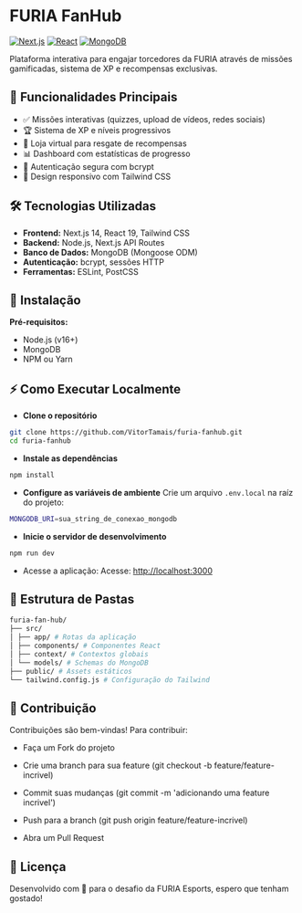 
# FURIA FanHub

[![Next.js](https://img.shields.io/badge/Next.js-14.0.0-black?logo=next.js)](https://nextjs.org/)
[![React](https://img.shields.io/badge/React-19.0.0-blue?logo=react)](https://react.dev/)
[![MongoDB](https://img.shields.io/badge/MongoDB-8.14.1-green?logo=mongodb)](https://www.mongodb.com/)

Plataforma interativa para engajar torcedores da FURIA através de missões gamificadas, sistema de XP e recompensas exclusivas.



## 🚀 Funcionalidades Principais

- ✅ Missões interativas (quizzes, upload de vídeos, redes sociais)
- 🏆 Sistema de XP e níveis progressivos
- 🎁 Loja virtual para resgate de recompensas
- 📊 Dashboard com estatísticas de progresso
- 🔐 Autenticação segura com bcrypt
- 📱 Design responsivo com Tailwind CSS


## 🛠️ Tecnologias Utilizadas

- **Frontend:** Next.js 14, React 19, Tailwind CSS
- **Backend:** Node.js, Next.js API Routes
- **Banco de Dados:** MongoDB (Mongoose ODM)
- **Autenticação:** bcrypt, sessões HTTP
- **Ferramentas:** ESLint, PostCSS


## 🔧 Instalação

**Pré-requisitos:**

- Node.js (v16+)
- MongoDB
- NPM ou Yarn

## ⚡ Como Executar Localmente
- **Clone o repositório**

```bash
git clone https://github.com/VitorTamais/furia-fanhub.git
cd furia-fanhub
```

- **Instale as dependências**

```bash
npm install
```

- **Configure as variáveis de ambiente**
Crie um arquivo `.env.local` na raíz do projeto:

```bash
MONGODB_URI=sua_string_de_conexao_mongodb
```

- **Inicie o servidor de desenvolvimento**

```bash
npm run dev
```

- Acesse a aplicação:
Acesse: [http://localhost:3000](http://localhost:3000)



## 📂 Estrutura de Pastas

```bash
furia-fan-hub/
├── src/
│ ├── app/ # Rotas da aplicação
│ ├── components/ # Componentes React
│ ├── context/ # Contextos globais
│ └── models/ # Schemas do MongoDB
├── public/ # Assets estáticos
└── tailwind.config.js # Configuração do Tailwind
```


## 👥 Contribuição

Contribuições são bem-vindas! Para contribuir:

- Faça um Fork do projeto

- Crie uma branch para sua feature (git checkout -b feature/feature-incrivel)

- Commit suas mudanças (git commit -m 'adicionando uma feature incrivel')

- Push para a branch (git push origin feature/feature-incrivel)

- Abra um Pull Request


## 📄 Licença

Desenvolvido com 🧡 para o desafio da FURIA Esports, espero que tenham gostado!


